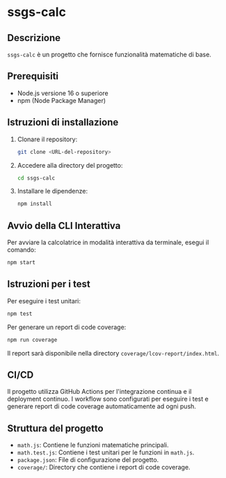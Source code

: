 # ssgs-calc

## Descrizione
`ssgs-calc` è un progetto che fornisce funzionalità matematiche di base.

## Prerequisiti
- Node.js versione 16 o superiore
- npm (Node Package Manager)

## Istruzioni di installazione
1. Clonare il repository:
   ```bash
   git clone <URL-del-repository>
   ```
2. Accedere alla directory del progetto:
   ```bash
   cd ssgs-calc
   ```
3. Installare le dipendenze:
   ```bash
   npm install
   ```
## Avvio della CLI Interattiva

Per avviare la calcolatrice in modalità interattiva da terminale, esegui il comando:

```bash
npm start
```
## Istruzioni per i test
Per eseguire i test unitari:
```bash
npm test
```

Per generare un report di code coverage:
```bash
npm run coverage
```
Il report sarà disponibile nella directory `coverage/lcov-report/index.html`.

## CI/CD
Il progetto utilizza GitHub Actions per l'integrazione continua e il deployment continuo. I workflow sono configurati per eseguire i test e generare report di code coverage automaticamente ad ogni push.

## Struttura del progetto
- `math.js`: Contiene le funzioni matematiche principali.
- `math.test.js`: Contiene i test unitari per le funzioni in `math.js`.
- `package.json`: File di configurazione del progetto.
- `coverage/`: Directory che contiene i report di code coverage.

 


